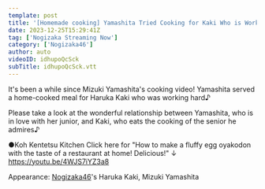 ```yaml
---
template: post
title: '[Homemade cooking] Yamashita Tried Cooking for Kaki Who is Working Hard! 【Oyakodon】'
date: 2023-12-25T15:29:41Z
tag: ['Nogizaka Streaming Now']
category: ['Nogizaka46']
author: auto 
videoID: idhupoQcSck
subTitle: idhupoQcSck.vtt
---
```

It's been a while since Mizuki Yamashita's cooking video! Yamashita served a home-cooked meal for Haruka Kaki who was working hard♪

Please take a look at the wonderful relationship between Yamashita, who is in love with her junior, and Kaki, who eats the cooking of the senior he admires♪

●Koh Kentetsu Kitchen
Click here for "How to make a fluffy egg oyakodon with the taste of a restaurant at home! Delicious!" ↓
https://youtu.be/4WJS7iYZ3a8

Appearance: [Nogizaka46](/artist/nogizaka46/)'s Haruka Kaki, Mizuki Yamashita

